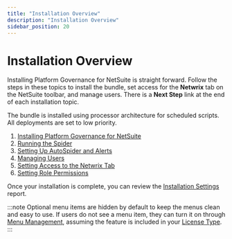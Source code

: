 ```yaml
---
title: "Installation Overview"
description: "Installation Overview"
sidebar_position: 20
---
```


# Installation Overview

Installing Platform Governance for NetSuite is straight forward. Follow the steps in these topics to
install the bundle, set access for the **Netwrix** tab on the NetSuite toolbar, and manage users.
There is a **Next Step** link at the end of each installation topic.

The bundle is installed using processor architecture for scheduled scripts. All deployments are set
to low priority.

1. [Installing Platform Governance for NetSuite](/docs/platgovnetsuite/installation/installing_strongpoint.md)
2. [Running the Spider](/docs/platgovnetsuite/installation/running_the_spider.md)
3. [Setting Up AutoSpider and Alerts](/docs/platgovnetsuite/installation/setting_up_auto_spider_alerts.md)
4. [Managing Users](/docs/platgovnetsuite/installation/managing_users.md)
5. [Setting Access to the Netwrix Tab](/docs/platgovnetsuite/installation/setting_strongpoint_tab_access.md)
6. [Setting Role Permissions](/docs/platgovnetsuite/installation/setting_permissions.md)

Once your installation is complete, you can review the
[Installation Settings](/docs/platgovnetsuite/installation/installation_settings_report.md) report.

:::note
Optional menu items are hidden by default to keep the menus clean and easy to use. If users do not
see a menu item, they can turn it on through [Menu Management](/docs/platgovnetsuite/installation/managing_menus.md), assuming the
feature is included in your [License Type](/docs/platgovnetsuite/installation/features_by_license_type.md).
:::
